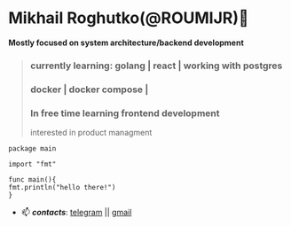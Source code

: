  # Mikhail Roghutko(@ROUMIJR)👋

<!--
**roumijr/roumijr** is a ✨ _special_ ✨ repository because its `README.md` (this file) appears on your GitHub profile.

Here are some ideas to get you started:

- 🔭 I’m currently working on ...
- 🌱 I’m currently learning ...
- 👯 I’m looking to collaborate on ...
- 🤔 I’m looking for help with ...
- 💬 Ask me about ...
- 📫 How to reach me: ...
- 😄 Pronouns: ...
- ⚡ Fun fact: ...
-->

 **Mostly focused on system architecture/backend development** 
 >### currently learning: golang | react | working with postgres
 >### docker | docker compose |
 > ### In free time learning frontend development
 >interested in product managment 
```golang
package main

import "fmt"

func main(){
fmt.println("hello there!")
}
```

- 📫 ***contacts***: [telegram](https://t.me/Mikhail_rou)  || [gmail](pulsemrboy@gmail.com)
